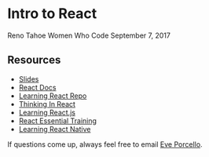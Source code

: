 Intro to React
=========

Reno Tahoe Women Who Code
September 7, 2017

Resources
-------

* [Slides](https://docs.google.com/presentation/d/17mn3A-Qf9LIH5AUUerXTNwdvA9E0LEKXxpEcvNSotB4/edit?usp=sharing)
* [React Docs](https://facebook.github.io/react/docs/hello-world.html)
* [Learning React Repo](https://www.github.com/moonhighway/learning-react)
* [Thinking In React](https://facebook.github.io/react/docs/thinking-in-react.htmls)
* [Learning React.js](https://www.lynda.com/React-js-tutorials/Learn-React-js-Basics/519668-2.html)
* [React Essential Training](https://www.lynda.com/React-js-tutorials/React-js-Essential-Training/496905-2.html)
* [Learning React Native](https://www.lynda.com/React-js-tutorials/Learning-React-Native/577374-2.html)

If questions come up, always feel free to email [Eve Porcello](mailto:eve@moonhighway.com).
